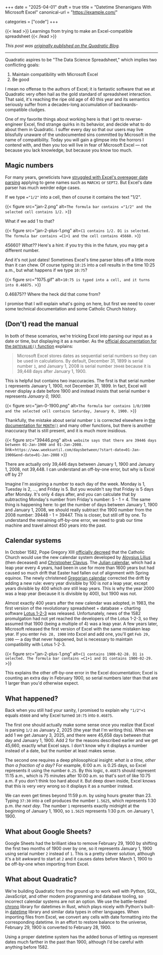 +++
date = "2025-04-01"
draft = true
title = "Datetime Shenanigans With Microsoft Excel"
canonical-url = "https://example.com/"

categories = ["code"]
+++

{{< lead >}}
Learnings from trying to make an Excel-compatible spreadsheet
{{< /lead >}}

<!--more-->

_This post was [originally published on the Quadratic Blog](https://example.com/)._

---

Quadratic aspires to be "The Data Science Spreadsheet," which implies two conflicting goals:

1. Maintain compatibility with Microsoft Excel
2. Be good

I mean no offense to the authors of Excel; it is fantastic software that we at Quadratic very often hail as the gold standard of spreadsheet interaction. That said, it's reaching the ripe old age of 40 this year and its semantics seriously suffer from a decades-long accumulation of backwards-compatible cludges.

One of my favorite things about working here is that I get to reverse-engineer Excel, find strange quirks in its behavior, and decide what to do about them in Quadratic. I suffer every day so that our users may live blissfully unaware of the undocumented sins committed by Microsoft in the name of compatibility. Today you will gain a glimpse into the horrors I contend with, and then you too will live in fear of Microsoft Excel — not because you lack knowledge, but because you know too much.

## Magic numbers

For many years, geneticists have [struggled with Excel's overeager date parsing](https://en.wikipedia.org/wiki/Microsoft_Excel#Conversion_problems) applying to gene names such as `MARCH1` or `SEPT2`. But Excel's date parser has much weirder edge cases.

If we type `="1/2"` into a cell, then of course it contains the text "1/2".

{{< figure
    src="jan-2.png"
    alt=`The formula bar contains ="1/2" and the selected cell contains 1/2.` >}}

What if we add 1 to that?

{{< figure
    src="jan-2-plus-1.png"
    alt=`C1 contains 1/2. D1 is selected. The formula bar contains =C1+1 and the cell contains 45660.` >}}

45660? _What??_ Here's a hint: if you try this in the future, you may get a different number.

And it's not just dates! Sometimes Excel's time parser bites off a little more than it can chew. Of course typing `10:25` into a cell results in the time <span class="yellow">10:25 a.m.</span>, but what happens if we type `10:75`?

{{< figure
    src="1075.gif"
    alt=`10:75 is typed into a cell, and it turns into 0.46875.` >}}

0.46875?? Where the heck did that come from?

I promise that I will explain what's going on here, but first we need to cover some technical documentation and some Catholic Church history.

## (Don't) read the manual

In both of these scenarios, we're tricking Excel into parsing our input as a date or time, but displaying it as a number. As the [official documentation for the `DATEVALUE()` function](https://support.microsoft.com/en-us/office/datevalue-function-04218f74-795c-4330-9191-e7ccbe0424a8) explains:

> Microsoft Excel stores dates as sequential serial numbers so they can be used in calculations. By default, <span class="green">December 31, 1899</span> is serial number `1`, and <span class="green">January 1, 2008</span> is serial number `39448` because it is 39,448 days after <span class="green">January 1, 1900</span>.

This is helpful but contains two inaccuracies. The first is that serial number `1` represents <span class="green">January 1, 1900</span>, not <span class="green">December 31, 1899</span>. In fact, Excel will never display a date before 1900 and instead insists that serial number `0` represents _<span class="green">January 0, 1900</span>_.

{{< figure
    src="jan-0-1900.png"
    alt=`The formula bar contains 1/0/1900 and the selected cell contains Saturday, January 0, 1900.` >}}

Thankfully, the mistake about serial number `1` is corrected elsewhere in [the documentation for `MONTH()`](https://support.microsoft.com/en-us/office/month-function-579a2881-199b-48b2-ab90-ddba0eba86e8) and many other functions, but there is another inaccuracy that is still present, and it is much more insidious.

{{< figure
    src="39446.png"
    alt=`A website says that there are 39446 days between 01-Jan-1900 and 01-Jan-2008.`
    link=`https://www.weeksuntil.com/daysbetween/?start-date=01-Jan-1900&end-date=01-Jan-2008` >}}

There are actually only 39,44<span class="red">6</span> days between <span class="green">January 1, 1900</span> and <span class="green">January 1, 2008</span>, not 39,44<span class="red">8</span>. I can understand an off-by-one error, but why is Excel off by 2?

Imagine I'm assigning a number to each day of the week. Monday is 1, Tuesday is 2, ..., and Friday is 5. But you wouldn't say that Friday is 5 days after Monday. It's only 4 days after, and you can calculate that by subtracting Monday's number from Friday's number: 5 - 1 = 4. The same thing is happening here: to get the number of days between <span class="green">January 1, 1900</span> and <span class="green">January 1, 2008</span>, we should really subtract the 1900 number from the 2008 number: 39448 - 1 = 3944<span class="red">7</span>. This is closer, but still off by one. To understand the remaining off-by-one error, we need to grab our time machine and travel almost 450 years into the past.

## Calendar systems

In October 1582, Pope Gregory XIII [officially decreed](https://en.wikipedia.org/wiki/Pope_Gregory_XIII#The_Gregorian_calendar) that the Catholic Church would use the new calendar system developed by [Aloysius Lilius](https://en.wikipedia.org/wiki/Aloysius_Lilius) (then deceased) and [Christopher Clavius](https://en.wikipedia.org/wiki/Christopher_Clavius). The [Julian calendar](https://en.wikipedia.org/wiki/Julian_calendar), which had a leap year every 4 years, had been in use for more than 1600 years but had caused so much drift that Easter had fallen out of alignment with Spring equinox. The newly christened [Gregorian calendar](https://en.wikipedia.org/wiki/Gregorian_calendar) corrected the drift by adding a new rule: every year divisible by 100 is _not_ a leap year, except years divisible by 400 which _are_ still leap years. This is why the year 2000 was a leap year (because it is divisible by 400), but 1900 was not.

Almost exactly 400 years after the new calendar was adopted, in 1983, the first version of the revolutionary spreadsheet + database + charting software [Lotus 1-2-3](https://en.wikipedia.org/wiki/Lotus_1-2-3) was released. Unfortunately, news of the 1582 promulgation had not yet reached the developers of the Lotus 1-2-3, so they assumed that 1900 (being a multiple of 4) was a leap year. A few years later, Microsoft released the first version of Excel with the same mistaken leap year. If you enter `Feb 28, 1900` into Excel and add one, you'll get `Feb 29, 1900` — a day that never happened, but is necessary to maintain compatibility with Lotus 1-2-3.

{{< figure
    src="jan-2-plus-1.png"
    alt=`C1 contains 1900-02-28. D1 is selected. The formula bar contains =C1+1 and D1 contains 1900-02-29.` >}}

This explains the other off-by-one error in the Excel documentation; Excel is counting an extra day in February 1900, so serial numbers later than that are 1 larger than you'd otherwise expect.

## What happened?

Back when you still had your sanity, I promised to explain why `"1/2"+1` equals `45660` and why Excel turned `10:75` into `0.46875`.

The first one should actually make some sense once you realize that Excel is parsing `1/2` as <span class="green">January 2, 2025</span> (the year that I'm writing this). When we add 1 we get <span class="green">January 3, 2025</span>, and there were 45,6<span class="red">58</span> days between that day and <span class="green">January 1, 1900</span>. Add 2 for the reasons described earlier and we get 45,6<span class="red">60</span>, exactly what Excel says. I don't know why it displays a number instead of a date, but the number at least makes sense.

The second one requires a deep philosophical insight: _what is a time, other than a fraction of a day?_ For example, <span class="yellow">6:00 a.m.</span> is 0.25 days, so Excel represents it using the number `0.25`. By this logic, `0.46875` should represent <span class="yellow">11:15 a.m.</span>, which is 75 minutes after <span class="yellow">10:00 a.m.</span> so that's sort of like <span class="yellow">10:75 a.m.</span> if you don't think too hard about it. But deep down inside, Excel knows that this is very very wrong so it displays it as a number instead.

We can even get times beyond <span class="yellow">11:59 p.m.</span> by using hours greater than 23. Typing `37:30` into a cell produces the number `1.5625`, which represents <span class="yellow">1:30 p.m.</span> _the next day_. The number `1` represents exactly <span class="yellow">midnight</span> at the beginning of <span class="green">January 1, 1900</span>, so `1.5625` represents <span class="yellow">1:30 p.m.</span> on <span class="green">January 1, 1900</span>.



## What about Google Sheets?

Google Sheets had the brilliant idea to remove <span class="green">February 29, 1900</span> by shifting the first two months of 1900 over by one, so it represents <span class="green">January 1, 1900</span> using serial number `2` instead of `1`. This is a pretty clever solution, although it's a bit awkward to start at `2` and it causes dates before <span class="green">March 1, 1900</span> to be off-by-one when importing from Excel.

## What about Quadratic?

We're building Quadratic from the ground up to work well with Python, SQL, JavaScript, and other modern programming and database tooling, so incorrect calendar systems are not an option. We use the battle-tested [chrono](https://github.com/chronotope/chrono) library for datetimes in Rust, which plays nicely with Python's built-in [datetime](https://docs.python.org/3/library/datetime.html) library and similar data types in other languages. When importing files from Excel, we convert any cells with date formatting into the corresponding datetime. In an effort to restore balance to the universe, <span class="green">February 29, 1900</span> is converted to <span class="green">February 28, 1900</span>.

Using a proper datetime system has the added bonus of letting us represent dates much farther in the past than 1900, although I'd be careful with anything before 1582.
